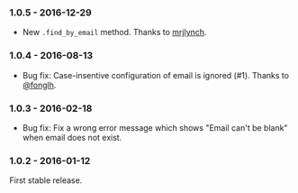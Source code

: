 ### 1.0.5 - 2016-12-29
* New `.find_by_email` method. Thanks to [mrjlynch](https://github.com/mrjlynch). 

### 1.0.4 - 2016-08-13
* Bug fix: Case-insentive configuration of email is ignored (#1). Thanks to [@fonglh](https://github.com/fonglh).

### 1.0.3 - 2016-02-18

* Bug fix: Fix a wrong error message which shows "Email can't be blank" when email does not exist. 

### 1.0.2 - 2016-01-12

First stable release.
